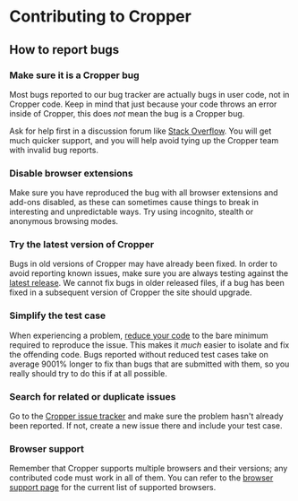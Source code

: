 # Contributing to Cropper


## How to report bugs


### Make sure it is a Cropper bug

Most bugs reported to our bug tracker are actually bugs in user code, not in Cropper code. Keep in mind that just because your code throws an error inside of Cropper, this does *not* mean the bug is a Cropper bug.

Ask for help first in a discussion forum like [Stack Overflow](http://stackoverflow.com/). You will get much quicker support, and you will help avoid tying up the Cropper team with invalid bug reports.


### Disable browser extensions

Make sure you have reproduced the bug with all browser extensions and add-ons disabled, as these can sometimes cause things to break in interesting and unpredictable ways. Try using incognito, stealth or anonymous browsing modes.


### Try the latest version of Cropper

Bugs in old versions of Cropper may have already been fixed. In order to avoid reporting known issues, make sure you are always testing against the [latest release](https://github.com/fengyuanchen/cropper/releases/latest). We cannot fix bugs in older released files, if a bug has been fixed in a subsequent version of Cropper the site should upgrade.


### Simplify the test case

When experiencing a problem, [reduce your code](http://webkit.org/quality/reduction.html) to the bare minimum required to reproduce the issue. This makes it *much* easier to isolate and fix the offending code. Bugs reported without reduced test cases take on average 9001% longer to fix than bugs that are submitted with them, so you really should try to do this if at all possible.


### Search for related or duplicate issues

Go to the [Cropper issue tracker](https://github.com/fengyuanchen/cropper/issues) and make sure the problem hasn't already been reported. If not, create a new issue there and include your test case.


### Browser support

Remember that Cropper supports multiple browsers and their versions; any contributed code must work in all of them. You can refer to the [browser support page](https://github.com/fengyuanchen/cropper#browser-support) for the current list of supported browsers.
